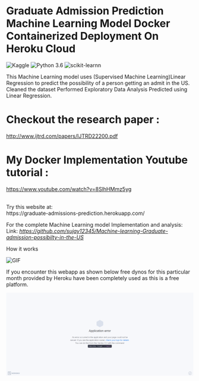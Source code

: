 # Graduate Admission Prediction Machine Learning Model Docker Containerized Deployment On Heroku Cloud
![Kaggle](https://img.shields.io/badge/Dataset-Kaggle-blue.svg) ![Python 3.6](https://img.shields.io/badge/Python-3.6-brightgreen.svg) ![scikit-learnn](https://img.shields.io/badge/Library-Scikit_Learn-orange.svg)

This Machine Learning model uses (Supervised Machine Learning)Linear Regression to predict the possibility of a person getting an admit in the US. Cleaned the dataset Performed Exploratory Data Analysis Predicted using Linear Regression.


# Checkout the research paper : <br>
http://www.ijtrd.com/papers/IJTRD22200.pdf

# My Docker Implementation Youtube tutorial : <br>
https://www.youtube.com/watch?v=8SlhHMmz5yg

<br>
Try this website at:<br />
https://graduate-admissions-prediction.herokuapp.com/

For the complete Machine Learning model Implementation and analysis:<br />
Link: _https://github.com/sujay12345/Machine-learning-Graduate-admission-possibilty-in-the-US_

How it works <br>

![GIF](readmegif/dockfile.gif)


If you encounter this webapp as shown below free dynos for this particular month provided by Heroku have been completely used as this is a free platform.


![Heroku-Error](readmegif/application-error-heroku.png)

